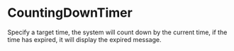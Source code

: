 # CountingDownTimer
Specify a target time, the system will count down by the current time, if the time has expired, it will display the expired message.
